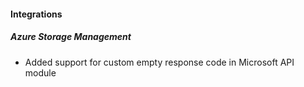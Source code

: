 
#### Integrations

##### Azure Storage Management

- Added support for custom empty response code in Microsoft API module
